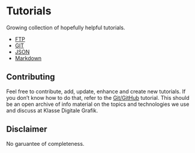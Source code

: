 # Tutorials

Growing collection of hopefully helpful tutorials.

- [FTP](FTP.md)
- [GIT](GIT.md)
- [JSON](JSON.md)
- [Markdown](Markdown.md)

## Contributing

Feel free to contribute, add, update, enhance and create new tutorials. If you don’t know how to do that, refer to the [Git/GitHub](GIT.md) tutorial. This should be an open archive of info material on the topics and technologies we use and discuss at Klasse Digitale Grafik.

## Disclaimer

No garuantee of completeness.
